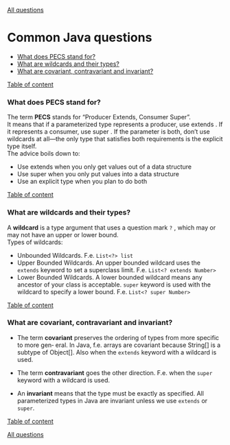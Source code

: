 [All questions](README.md)

# Common Java questions
+ [What does PECS stand for?](#what-does-pecs-stand-for)
+ [What are wildcards and their types?](#what-are-wildcards-and-their-types)
+ [What are covariant, contravariant and invariant?](#what-are-covariant-contravariant-and-invariant)

[Table of content](#common-java-questions)

### What does __PECS__ stand for?
The term __PECS__ stands for “Producer Extends, Consumer Super”.<BR/>
It means that if a parameterized type represents a producer, use extends . 
If it represents a consumer, use super . 
If the parameter is both, don’t use wildcards at all—the only type that satisfies both requirements is the explicit type
itself.<BR/>
The advice boils down to:
+ Use extends when you only get values out of a data structure
+ Use super when you only put values into a data structure
+ Use an explicit type when you plan to do both

[Table of content](#common-java-questions)

### What are wildcards and their types?
A __wildcard__ is a type argument that uses a question mark `?` , which may or may not
have an upper or lower bound.<BR/>
Types of wildcards:
* Unbounded Wildcards. F.e. `List<?> list`
* Upper Bounded Wildcards. An upper bounded wildcard uses the `extends` keyword to set a superclass limit. F.e. `List<? extends Number>`
* Lower Bounded Wildcards. A lower bounded wildcard means any ancestor of your class is acceptable. 
`super` keyword is used with the wildcard to specify a lower bound. F.e. `List<? super Number>`

[Table of content](#common-java-questions)

### What are covariant, contravariant and invariant?
* The term __covariant__ preserves the ordering of types from more specific to more gen‐
eral. In Java, f.e. arrays are covariant because String[] is a subtype of Object[]. 
Also when the `extends` keyword with a wildcard is used.

* The term __contravariant__ goes the other direction. 
F.e. when the `super` keyword with a wildcard is used.

* An __invariant__ means that the type must be exactly as specified. 
All parameterized types in Java are invariant unless we use `extends` or `super`.

[Table of content](#common-java-questions)

[All questions](README.md)